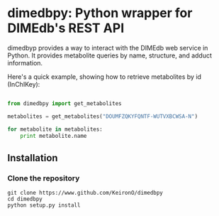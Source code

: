# dimedbpy: Python wrapper for DIMEdb's REST API

dimedbyp provides a way to interact with the DIMEdb web service in Python. It provides metabolite queries by name, structure, and adduct information.

Here's a quick example, showing how to retrieve metabolites by id (InChIKey):

```python

from dimedbpy import get_metabolites

metabolites = get_metabolites("DOUMFZQKYFQNTF-WUTVXBCWSA-N")

for metabolite in metabolites:
    print metabolite.name

```

## Installation

### Clone the repository

```
git clone https://www.github.com/KeironO/dimedbpy
cd dimedbpy
python setup.py install
```